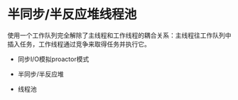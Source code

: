
半同步/半反应堆线程池
===============
​		使用一个工作队列完全解除了主线程和工作线程的耦合关系：主线程往工作队列中插入任务，工作线程通过竞争来取得任务并执行它。
* 同步I/O模拟proactor模式

* 半同步/半反应堆

* 线程池







